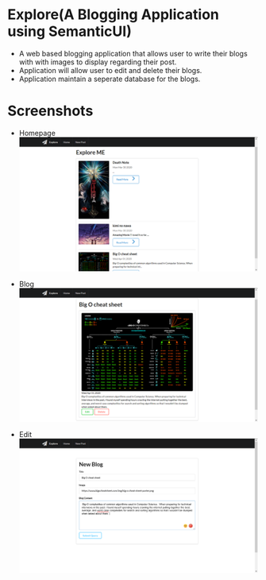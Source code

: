 # Explore(A Blogging Application using SemanticUI)
- A web based blogging application that allows user to write their blogs with with images to display regarding their post.
- Application will allow user to edit and delete their blogs.
- Application maintain a seperate database for the blogs.

# Screenshots
- Homepage
![](screenshots/index.png)

- Blog
![](screenshots/blog.png)

- Edit
![](screenshots/edit.png)
